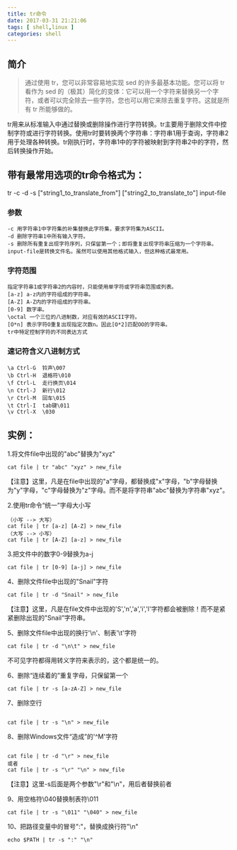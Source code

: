 ```yaml
---
title: tr命令
date: 2017-03-31 21:21:06
tags: [ shell,linux ]
categories: shell
---
```


## 简介

>通过使用 tr，您可以非常容易地实现 sed 的许多最基本功能。您可以将 tr 看作为 sed 的（极其）简化的变体：它可以用一个字符来替换另一个字符，或者可以完全除去一些字符。您也可以用它来除去重复字符。这就是所有 tr 所能够做的。 

tr用来从标准输入中通过替换或删除操作进行字符转换。tr主要用于删除文件中控制字符或进行字符转换。使用tr时要转换两个字符串：字符串1用于查询，字符串2用于处理各种转换。tr刚执行时，字符串1中的字符被映射到字符串2中的字符，然后转换操作开始。


## 带有最常用选项的tr命令格式为：
tr -c -d -s ["string1_to_translate_from"] ["string2_to_translate_to"]  input-file


### 参数
```
-c 用字符串1中字符集的补集替换此字符集，要求字符集为ASCII。
-d 删除字符串1中所有输入字符。
-s 删除所有重复出现字符序列，只保留第一个；即将重复出现字符串压缩为一个字符串。
input-file是转换文件名。虽然可以使用其他格式输入，但这种格式最常用。
```

### 字符范围
```
指定字符串1或字符串2的内容时，只能使用单字符或字符串范围或列表。
[a-z] a-z内的字符组成的字符串。
[A-Z] A-Z内的字符组成的字符串。
[0-9] 数字串。
\octal 一个三位的八进制数，对应有效的ASCII字符。
[O*n] 表示字符O重复出现指定次数n。因此[O*2]匹配OO的字符串。
tr中特定控制字符的不同表达方式
```
### 速记符含义八进制方式
```
\a Ctrl-G  铃声\007
\b Ctrl-H  退格符\010
\f Ctrl-L  走行换页\014
\n Ctrl-J  新行\012
\r Ctrl-M  回车\015
\t Ctrl-I  tab键\011
\v Ctrl-X  \030
```

## 实例：
1.将文件file中出现的"abc"替换为"xyz"

```
cat file | tr "abc" "xyz" > new_file
```

【注意】这里，凡是在file中出现的"a"字母，都替换成"x"字母，"b"字母替换为"y"字母，"c"字母替换为"z"字母。而不是将字符串"abc"替换为字符串"xyz"。
 
2.使用tr命令“统一”字母大小写

```
（小写 --> 大写）
cat file | tr [a-z] [A-Z] > new_file
（大写 --> 小写）
cat file | tr [A-Z] [a-z] > new_file
```

3.把文件中的数字0-9替换为a-j
```
cat file | tr [0-9] [a-j] > new_file
```
4、删除文件file中出现的"Snail"字符

``` shell
cat file | tr -d "Snail" > new_file

```
 
【注意】这里，凡是在file文件中出现的'S','n','a','i','l'字符都会被删除！而不是紧紧删除出现的"Snail”字符串。
 
5、删除文件file中出现的换行'\n'、制表'\t'字符

``` shell
cat file | tr -d "\n\t" > new_file

```

不可见字符都得用转义字符来表示的，这个都是统一的。


6、删除“连续着的”重复字母，只保留第一个

``` shell
cat file | tr -s [a-zA-Z] > new_file

```


7、删除空行
```shell

cat file | tr -s "\n" > new_file

```

8、删除Windows文件“造成”的'^M'字符

``` shell

cat file | tr -d "\r" > new_file
或者
cat file | tr -s "\r" "\n" > new_file

```
【注意】这里-s后面是两个参数"\r"和"\n"，用后者替换前者

 
9、用空格符\040替换制表符\011

``` 
cat file | tr -s "\011" "\040" > new_file
```


10、把路径变量中的冒号":"，替换成换行符"\n"

```
echo $PATH | tr -s ":" "\n"
```